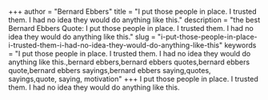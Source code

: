 +++
author = "Bernard Ebbers"
title = "I put those people in place. I trusted them. I had no idea they would do anything like this."
description = "the best Bernard Ebbers Quote: I put those people in place. I trusted them. I had no idea they would do anything like this."
slug = "i-put-those-people-in-place-i-trusted-them-i-had-no-idea-they-would-do-anything-like-this"
keywords = "I put those people in place. I trusted them. I had no idea they would do anything like this.,bernard ebbers,bernard ebbers quotes,bernard ebbers quote,bernard ebbers sayings,bernard ebbers saying,quotes, sayings,quote, saying, motivation"
+++
I put those people in place. I trusted them. I had no idea they would do anything like this.
